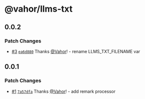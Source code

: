 # @vahor/llms-txt

## 0.0.2

### Patch Changes

- [#3](https://github.com/Vahor/llms-txt/pull/3) [`ea6d880`](https://github.com/Vahor/llms-txt/commit/ea6d8809651c8c67a3bcb1f05172211a1ddc75ca) Thanks [@Vahor](https://github.com/Vahor)! - rename LLMS_TXT_FILENAME var

## 0.0.1

### Patch Changes

- [#1](https://github.com/Vahor/llms-txt/pull/1) [`7a57dfa`](https://github.com/Vahor/llms-txt/commit/7a57dfa2ae307ee636f92777748754245f55e74c) Thanks [@Vahor](https://github.com/Vahor)! - add remark processor
